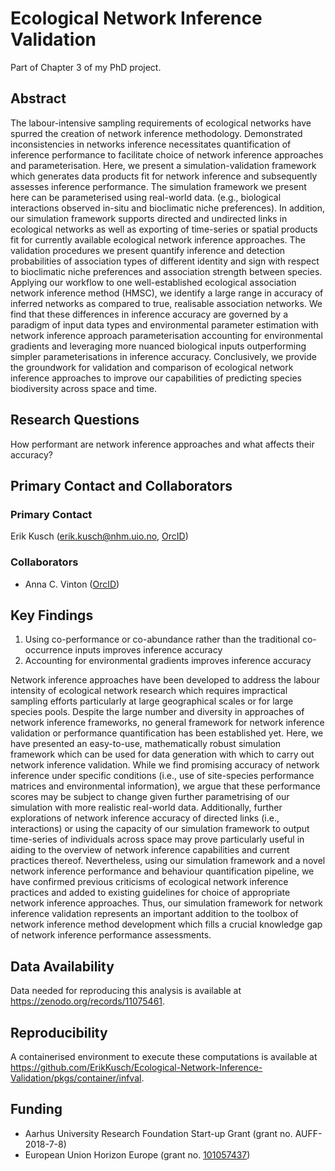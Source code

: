 # Ecological Network Inference Validation
Part of Chapter 3 of my PhD project.

## Abstract

The labour-intensive sampling requirements of ecological networks have spurred the creation of network inference methodology. Demonstrated inconsistencies in networks inference necessitates quantification of inference performance to facilitate choice of network inference approaches and parameterisation. Here, we present a simulation-validation framework which generates data products fit for network inference and subsequently assesses inference performance. The simulation framework we present here can be parameterised using real-world data. (e.g., biological interactions observed in-situ and bioclimatic niche preferences). In addition, our simulation framework supports directed and undirected links in ecological networks as well as exporting of time-series or spatial products fit for currently available ecological network inference approaches. The validation procedures we present quantify inference and detection probabilities of association types of different identity and sign with respect to bioclimatic niche preferences and association strength between species. Applying our workflow to one well-established ecological association network inference method (HMSC), we identify a large range in accuracy of inferred networks as compared to true, realisable association networks. We find that these differences in inference accuracy are governed by a paradigm of input data types and environmental parameter estimation with network inference approach parameterisation accounting for environmental gradients and leveraging more nuanced biological inputs outperforming simpler parameterisations in inference accuracy. Conclusively, we provide the groundwork for validation and comparison of ecological network inference approaches to improve our capabilities of predicting species biodiversity across space and time.

## Research Questions
How performant are network inference approaches and what affects their accuracy?

## Primary Contact and Collaborators
### Primary Contact
Erik Kusch (erik.kusch@nhm.uio.no, [OrcID](https://orcid.org/my-orcid?orcid=0000-0002-4984-7646))  

### Collaborators
- Anna C. Vinton ([OrcID](https://orcid.org/0000-0002-8279-1736))

## Key Findings
1. Using co-performance or co-abundance rather than the traditional co-occurrence inputs improves inference accuracy
2. Accounting for environmental gradients improves inference accuracy

Network inference approaches have been developed to address the labour intensity of ecological network research which requires impractical sampling efforts particularly at large geographical scales or for large species pools. Despite the large number and diversity in approaches of network inference frameworks, no general framework for network inference validation or performance quantification has been established yet. Here, we have presented an easy-to-use, mathematically robust simulation framework which can be used for data generation with which to carry out network inference validation. While we find promising accuracy of network inference under specific conditions (i.e., use of site-species performance matrices and environmental information), we argue that these performance scores may be subject to change given further parametrising of our simulation with more realistic real-world data. Additionally, further explorations of network inference accuracy of directed links (i.e., interactions) or using the capacity of our simulation framework to output time-series of individuals across space may prove particularly useful in aiding to the overview of network inference capabilities and current practices thereof.
Nevertheless, using our simulation framework and a novel network inference performance and behaviour quantification pipeline, we have confirmed previous criticisms of ecological network inference practices and added to existing guidelines for choice of appropriate network inference approaches. Thus, our simulation framework for network inference validation represents an important addition to the toolbox of network inference method development which fills a crucial knowledge gap of network inference performance assessments.

## Data Availability
Data needed for reproducing this analysis is available at https://zenodo.org/records/11075461.

## Reproducibility
A containerised environment to execute these computations is available at https://github.com/ErikKusch/Ecological-Network-Inference-Validation/pkgs/container/infval.

## Funding
- Aarhus University Research Foundation Start-up Grant (grant no. AUFF-2018-7-8)  
- European Union Horizon Europe (grant no. [101057437](https://doi.org/10.3030/101057437)) 
